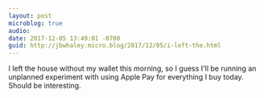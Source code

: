 ```yaml
---
layout: post
microblog: true
audio: 
date: 2017-12-05 13:49:01 -0700
guid: http://jbwhaley.micro.blog/2017/12/05/i-left-the.html
---
```

I left the house without my wallet this morning, so I guess I'll be running an unplanned experiment with using Apple Pay for everything I buy today. Should be interesting.
